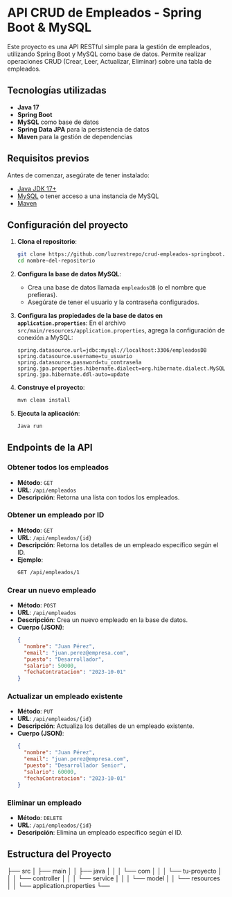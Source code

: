 # API CRUD de Empleados - Spring Boot & MySQL

Este proyecto es una API RESTful simple para la gestión de empleados, utilizando Spring Boot y MySQL como base de datos. Permite realizar operaciones CRUD (Crear, Leer, Actualizar, Eliminar) sobre una tabla de empleados.

## Tecnologías utilizadas

- **Java 17**
- **Spring Boot**
- **MySQL** como base de datos
- **Spring Data JPA** para la persistencia de datos
- **Maven** para la gestión de dependencias

## Requisitos previos

Antes de comenzar, asegúrate de tener instalado:

- [Java JDK 17+](https://www.oracle.com/java/technologies/javase-jdk11-downloads.html)
- [MySQL](https://www.mysql.com/downloads/) o tener acceso a una instancia de MySQL
- [Maven](https://maven.apache.org/install.html)

## Configuración del proyecto

1. **Clona el repositorio**:

   ```bash
   git clone https://github.com/luzrestrepo/crud-empleados-springboot.git
   cd nombre-del-repositorio
   ```

2. **Configura la base de datos MySQL**:

   - Crea una base de datos llamada `empleadosDB` (o el nombre que prefieras).
   - Asegúrate de tener el usuario y la contraseña configurados.

3. **Configura las propiedades de la base de datos en `application.properties`**:
   En el archivo `src/main/resources/application.properties`, agrega la configuración de conexión a MySQL:

   ```properties
   spring.datasource.url=jdbc:mysql://localhost:3306/empleadosDB
   spring.datasource.username=tu_usuario
   spring.datasource.password=tu_contraseña
   spring.jpa.properties.hibernate.dialect=org.hibernate.dialect.MySQL8Dialect
   spring.jpa.hibernate.ddl-auto=update
   ```

4. **Construye el proyecto**:

   ```bash
   mvn clean install
   ```

5. **Ejecuta la aplicación**:
   ```bash
   Java run
   ```

## Endpoints de la API

### Obtener todos los empleados

- **Método**: `GET`
- **URL**: `/api/empleados`
- **Descripción**: Retorna una lista con todos los empleados.

### Obtener un empleado por ID

- **Método**: `GET`
- **URL**: `/api/empleados/{id}`
- **Descripción**: Retorna los detalles de un empleado específico según el ID.
- **Ejemplo**:
  ```bash
  GET /api/empleados/1
  ```

### Crear un nuevo empleado

- **Método**: `POST`
- **URL**: `/api/empleados`
- **Descripción**: Crea un nuevo empleado en la base de datos.
- **Cuerpo (JSON)**:
  ```json
  {
    "nombre": "Juan Pérez",
    "email": "juan.perez@empresa.com",
    "puesto": "Desarrollador",
    "salario": 50000,
    "fechaContratacion": "2023-10-01"
  }
  ```

### Actualizar un empleado existente

- **Método**: `PUT`
- **URL**: `/api/empleados/{id}`
- **Descripción**: Actualiza los detalles de un empleado existente.
- **Cuerpo (JSON)**:
  ```json
  {
    "nombre": "Juan Pérez",
    "email": "juan.perez@empresa.com",
    "puesto": "Desarrollador Senior",
    "salario": 60000,
    "fechaContratacion": "2023-10-01"
  }
  ```

### Eliminar un empleado

- **Método**: `DELETE`
- **URL**: `/api/empleados/{id}`
- **Descripción**: Elimina un empleado específico según el ID.

## Estructura del Proyecto

├── src │ ├── main │ │ ├── java │ │ │ └── com │ │ │ └── tu-proyecto │ │ │ └── controller │ │ │ └── service │ │ │ └── model │ │ └── resources │ │ └── application.properties └──

